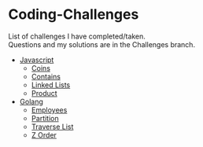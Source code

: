# Coding-Challenges
List of challenges I have completed/taken.<br />
Questions and my solutions are in the Challenges branch.
- [Javascript](../../tree/Challenges/Javascript)
  - [Coins](../../tree/Challenges/Javascript/Coins)
  - [Contains](../../tree/Challenges/Javascript/Contains)
  - [Linked Lists](../../tree/Challenges/Javascript/Linked%20Lists)
  - [Product](../../tree/Challenges/Javascript/Product)<br />
- [Golang](../../tree/Challenges/Golang)
  - [Employees](../../tree/Challenges/Golang/Employees)
  - [Partition](../../tree/Challenges/Golang/Partition)
  - [Traverse List](../../tree/Challenges/Golang/Traverse%20Linked%20List)
  - [Z Order](../../tree/Challenges/Golang/Z_Order)<br />
